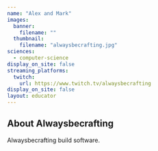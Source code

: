 ```yaml
---
name: "Alex and Mark"
images:
  banner:
    filename: ""
  thumbnail:
    filename: "alwaysbecrafting.jpg"
sciences:
  - computer-science
display_on_site: false
streaming_platforms:
  twitch:
    url: https://www.twitch.tv/alwaysbecrafting
display_on_site: false
layout: educator
---
```

## About Alwaysbecrafting

Alwaysbecrafting build software.
